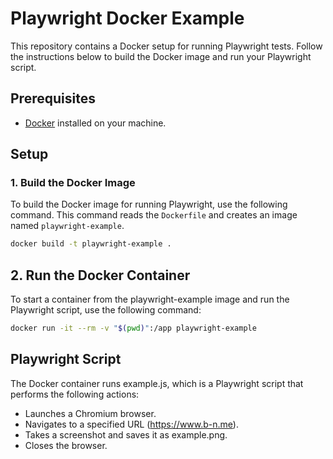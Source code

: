 # Playwright Docker Example

This repository contains a Docker setup for running Playwright tests. Follow the instructions below to build the Docker image and run your Playwright script.

## Prerequisites

- [Docker](https://www.docker.com/get-started) installed on your machine.

## Setup

### 1. Build the Docker Image

To build the Docker image for running Playwright, use the following command. This command reads the `Dockerfile` and creates an image named `playwright-example`.

```bash
docker build -t playwright-example .
```

## 2. Run the Docker Container
To start a container from the playwright-example image and run the Playwright script, use the following command:

```bash
docker run -it --rm -v "$(pwd)":/app playwright-example
```

## Playwright Script
The Docker container runs example.js, which is a Playwright script that performs the following actions:

 - Launches a Chromium browser.
 - Navigates to a specified URL (https://www.b-n.me).
 - Takes a screenshot and saves it as example.png.
 - Closes the browser.
